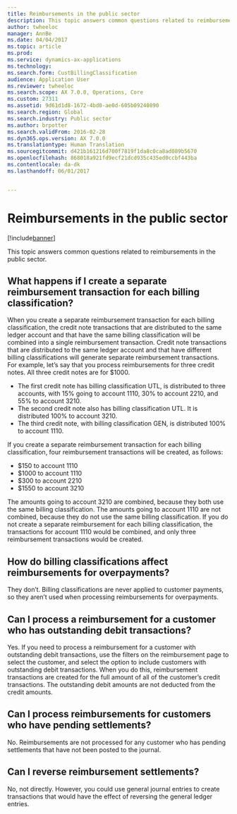 ```yaml
---
title: Reimbursements in the public sector
description: This topic answers common questions related to reimbursements in the public sector.
author: twheeloc
manager: AnnBe
ms.date: 04/04/2017
ms.topic: article
ms.prod: 
ms.service: dynamics-ax-applications
ms.technology: 
ms.search.form: CustBillingClassification
audience: Application User
ms.reviewer: twheeloc
ms.search.scope: AX 7.0.0, Operations, Core
ms.custom: 27311
ms.assetid: 9d61d1d8-1672-4bd0-ae0d-605b09240890
ms.search.region: Global
ms.search.industry: Public sector
ms.author: brpotter
ms.search.validFrom: 2016-02-28
ms.dyn365.ops.version: AX 7.0.0
ms.translationtype: Human Translation
ms.sourcegitcommit: d421b161216d700f7819f1da8c0ca8ad089b5670
ms.openlocfilehash: 868018a921fd9ecf21dcd935c435ed0ccbf443ba
ms.contentlocale: da-dk
ms.lasthandoff: 06/01/2017


---
```


# <a name="reimbursements-in-the-public-sector"></a>Reimbursements in the public sector

[!include[banner](../includes/banner.md)]


This topic answers common questions related to reimbursements in the public sector. 

<a name="what-happens-if-i-create-a-separate-reimbursement-transaction-for-each-billing-classification"></a>What happens if I create a separate reimbursement transaction for each billing classification?
----------------------------------------------------------------------------------------------

When you create a separate reimbursement transaction for each billing classification, the credit note transactions that are distributed to the same ledger account and that have the same billing classification will be combined into a single reimbursement transaction. Credit note transactions that are distributed to the same ledger account and that have different billing classifications will generate separate reimbursement transactions. For example, let’s say that you process reimbursements for three credit notes. All three credit notes are for $1000.

-   The first credit note has billing classification UTL, is distributed to three accounts, with 15% going to account 1110, 30% to account 2210, and 55% to account 3210.
-   The second credit note also has billing classification UTL. It is distributed 100% to account 3210.
-   The third credit note, with billing classification GEN, is distributed 100% to account 1110.

If you create a separate reimbursement transaction for each billing classification, four reimbursement transactions will be created, as follows:

-   $150 to account 1110
-   $1000 to account 1110
-   $300 to account 2210
-   $1550 to account 3210

The amounts going to account 3210 are combined, because they both use the same billing classification. The amounts going to account 1110 are not combined, because they do not use the same billing classification. If you do not create a separate reimbursement for each billing classification, the transactions for account 1110 would be combined, and only three reimbursement transactions would be created.

## <a name="how-do-billing-classifications-affect-reimbursements-for-overpayments"></a>How do billing classifications affect reimbursements for overpayments?
They don’t. Billing classifications are never applied to customer payments, so they aren’t used when processing reimbursements for overpayments.

## <a name="can-i-process-a-reimbursement-for-a-customer-who-has-outstanding-debit-transactions"></a>Can I process a reimbursement for a customer who has outstanding debit transactions?
Yes. If you need to process a reimbursement for a customer with outstanding debit transactions, use the filters on the reimbursement page to select the customer, and select the option to include customers with outstanding debit transactions. When you do this, reimbursement transactions are created for the full amount of all of the customer’s credit transactions. The outstanding debit amounts are not deducted from the credit amounts.

## <a name="can-i-process-reimbursements-for-customers-who-have-pending-settlements"></a>Can I process reimbursements for customers who have pending settlements?
No. Reimbursements are not processed for any customer who has pending settlements that have not been posted to the journal.

## <a name="can-i-reverse-reimbursement-settlements"></a>Can I reverse reimbursement settlements?
No, not directly. However, you could use general journal entries to create transactions that would have the effect of reversing the general ledger entries.






